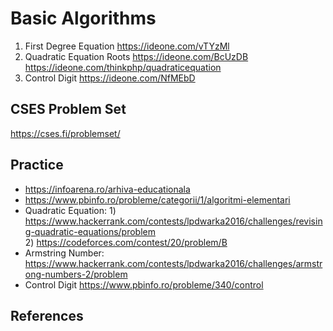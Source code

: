 # Basic Algorithms
1. First Degree Equation https://ideone.com/vTYzMl
2. Quadratic Equation Roots https://ideone.com/BcUzDB https://ideone.com/thinkphp/quadraticequation
3. Control Digit https://ideone.com/NfMEbD

## CSES Problem Set
https://cses.fi/problemset/

## Practice

* https://infoarena.ro/arhiva-educationala
* https://www.pbinfo.ro/probleme/categorii/1/algoritmi-elementari
* Quadratic Equation: 1) https://www.hackerrank.com/contests/lpdwarka2016/challenges/revising-quadratic-equations/problem  
                      2) https://codeforces.com/contest/20/problem/B
* Armstring Number: https://www.hackerrank.com/contests/lpdwarka2016/challenges/armstrong-numbers-2/problem
* Control Digit https://www.pbinfo.ro/probleme/340/control

## References

